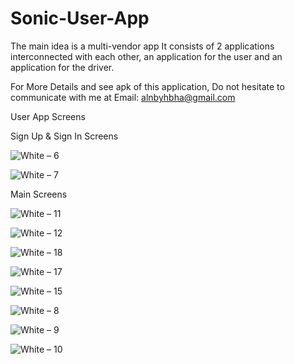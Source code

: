 # Sonic-User-App
The main idea is a multi-vendor app It consists of 2 applications interconnected with each other, an application for the user and an application for the driver.

For More Details and see apk of this application, Do not hesitate to communicate with me at Email: alnbyhbha@gmail.com

User App Screens

Sign Up & Sign In Screens

![White – 6](https://user-images.githubusercontent.com/42490211/236930817-f0471de0-d7f6-411d-8c39-7e52208ce899.jpg)

![White – 7](https://user-images.githubusercontent.com/42490211/236930289-b177561d-9faa-490d-b0fb-cc0e24c45017.jpg)

Main Screens

![White – 11](https://github.com/BahaaAlnabeeh/Sonic-User-App/assets/42490211/422f6fee-c317-4bde-a264-0457e30660f1)

![White – 12](https://github.com/BahaaAlnabeeh/Sonic-User-App/assets/42490211/4b596566-5d75-420f-87b9-f2711ef5fedd)

![White – 18](https://github.com/BahaaAlnabeeh/Sonic-User-App/assets/42490211/39748de6-a192-4d71-917d-79997b3fc169)

![White – 17](https://github.com/BahaaAlnabeeh/Sonic-User-App/assets/42490211/ce1cc2ac-5be5-47da-8957-92f1a2a855b7)

![White – 15](https://github.com/BahaaAlnabeeh/Sonic-User-App/assets/42490211/a92e5c8f-40c5-47bf-82af-376957c2111c)

![White – 8](https://user-images.githubusercontent.com/42490211/236932218-7daddd2c-e0c3-4c0c-8194-7f9f8c98517b.jpg)

![White – 9](https://user-images.githubusercontent.com/42490211/236932835-22380919-066c-4c02-a0a6-a6ef49df7e5b.jpg)

![White – 10](https://user-images.githubusercontent.com/42490211/236933314-9a9aa060-8175-4266-b05f-63cd7892a97b.jpg)
